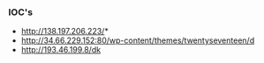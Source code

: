 ### IOC's

* http://138.197.206.223/*
* http://34.66.229.152:80/wp-content/themes/twentyseventeen/d
* http://193.46.199.8/dk

